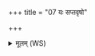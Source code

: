 +++
title = "07 यः सप्तवृषो"

+++
<details><summary>मूलम् (WS)</summary>

यः सप्तवृषो ऽसि सृजारसो ऽसि ॥ ७ ॥
</details>
